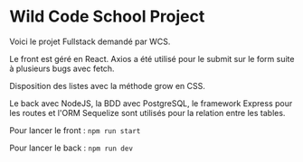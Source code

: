 # Wild Code School Project

Voici le projet Fullstack demandé par WCS.

Le front est géré en React. Axios a été utilisé pour le submit sur le form suite à plusieurs bugs avec fetch. 

Disposition des listes avec la méthode grow en CSS.

Le back avec NodeJS, la BDD avec PostgreSQL, le framework Express pour les routes et l'ORM Sequelize sont utilisés pour la relation entre les tables.

Pour lancer le front : ``npm run start``

Pour lancer le back : ``npm run dev``

